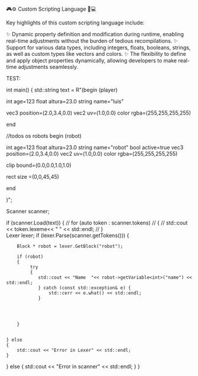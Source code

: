 🎮⚙️ Custom Scripting Language 🚀💻



Key highlights of this custom scripting language include:

✨ Dynamic property definition and modification during runtime, enabling real-time adjustments without the burden of tedious recompilations.
✨ Support for various data types, including integers, floats, booleans, strings, as well as custom types like vectors and colors.
✨ The flexibility to define and apply object properties dynamically, allowing developers to make real-time adjustments seamlessly.

TEST:

int main()
{
    std::string text = R"(begin (player)

int     age=123
float   altura=23.0
string  name="luis"

vec3    position=(2.0,3.4,0.0)
vec2    uv=(1.0,0.0)
color  rgba=(255,255,255,255)

end


//todos os robots
begin (robot)

int     age=123
float   altura=23.0
string  name="robot"
bool active=true
vec3    position=(2.0,3.4,0.0)
vec2    uv=(1.0,0.0)
color  rgba=(255,255,255,255)

clip   bound=(0.0,0.0,1.0,1.0)

rect size =(0,0,45,45)


end

)";

Scanner scanner;

if (scanner.Load(text))
{
    // for (auto token : scanner.tokens)
    // {
    //     std::cout << token.lexeme<< " " << std::endl;
    // }   
    Lexer lexer;
    if (lexer.Parse(scanner.getTokens()))
    {

        Block * robot = lexer.GetBlock("robot");

        if (robot)  
        {
             try 
             {
                std::cout << "Name  "<< robot->getVariable<int>("name") << std::endl;
                } catch (const std::exception& e) {
                    std::cerr << e.what() << std::endl;
                }
                        
            
               
            
        }

      
    } else 
    {
        std::cout << "Error in Lexer" << std::endl;
    }
} else 
{
    std::cout << "Error in scanner" << std::endl;
}
}